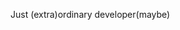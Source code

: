 Just (extra)ordinary developer(maybe)

<!---
OS01GLADOS/OS01GLADOS is a ✨ special ✨ repository because its `README.md` (this file) appears on your GitHub profile.
You can click the Preview link to take a look at your changes.
--->
